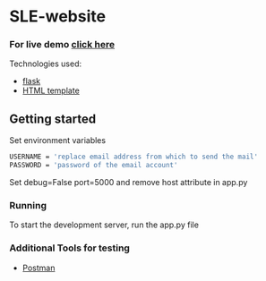 # SLE-website

### For live demo [click here](https://sri-lakshmi-enterprices.herokuapp.com/)

 Technologies used:
 * [flask](https://flask.palletsprojects.com/en/2.0.x/)
 * [HTML template](https://www.free-css.com/)

 ## Getting started


 Set environment variables
 ```bash
 USERNAME = 'replace email address from which to send the mail'
 PASSWORD = 'password of the email account'
 ```
 Set debug=False port=5000 and remove host attribute in app.py
 
 ### Running

 To start the development server, run the app.py file


 ### Additional Tools for testing
 * [Postman](https://www.postman.com)
